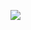 ![](https://www.nta.go.jp/tmp/4ee90469-ec55-408d-8c0f-5430902a761a/images/90f7c19a210770aa7000ce5aad3b77ea395a78eac516be7df02d46cb6e351a79.jpg)